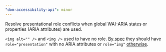 ```yaml
---
"dom-accessibility-api": minor
---
```


Resolve presentational role conflicts when global WAI-ARIA states or properties (ARIA attributes) are used.

`<img alt="" />` and `<img />` used to have no role.
[By spec](https://w3c.github.io/html-aam/#el-img-empty-alt) they should have `role="presentation"` with no ARIA attributes or `role="img"` [otherwise](https://rawgit.com/w3c/aria/stable/#conflict_resolution_presentation_none).
